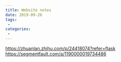 ```yaml
---
title: Website notes
date: 2019-09-26
tags:
 - 
categories:
 - 
---
```


https://zhuanlan.zhihu.com/p/24418074?refer=flask
https://segmentfault.com/a/1190000019734486
